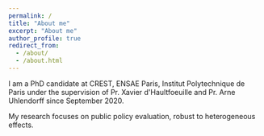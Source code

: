 ```yaml
---
permalink: /
title: "About me"
excerpt: "About me"
author_profile: true
redirect_from: 
  - /about/
  - /about.html
---
```


I am a PhD candidate at CREST, ENSAE Paris, Institut Polytechnique de Paris under the supervision of Pr. Xavier d'Haultfoeuille and Pr. Arne Uhlendorff since September 2020.

My research focuses on public policy evaluation, robust to heterogeneous effects.
